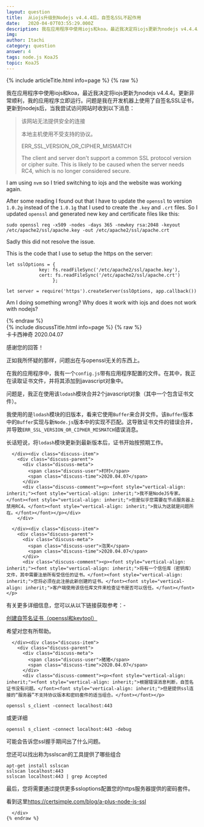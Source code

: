 ```yaml
---
layout: question
title:  从iojs升级到Nodejs v4.4.4后，自签名SSL不起作用
date:   2020-04-07T03:55:29.000Z
description: 我在应用程序中使用iojs和koa，最近我决定将iojs更新为nodejs v4.4.4。更新非常顺利，我的应用程序立即运行。问题是我在开发机器上使用了自...
img: 
author: Itachi
category: question
answer: 4
tags: node.js KoaJS
topic: KoaJS
---
```

<div class="article-root">
  <div class="article">
    {% include articleTitle.html info=page %}
    {% raw %}
    <div class="article-content"><p><font style="vertical-align: inherit;"><font style="vertical-align: inherit;">我在应用程序中使用iojs和koa，最近我决定将iojs更新为nodejs v4.4.4。</font><font style="vertical-align: inherit;">更新非常顺利，我的应用程序立即运行。</font><font style="vertical-align: inherit;">问题是我在开发机器上使用了自签名SSL证书，更新到nodejs后，当我尝试访问网站时收到以下消息：</font></font></p>

<blockquote>
  <p><font style="vertical-align: inherit;"><font style="vertical-align: inherit;">该网站无法提供安全的连接 </font></font></p>
  
  <p><font style="vertical-align: inherit;"><font style="vertical-align: inherit;">本地主机使用不受支持的协议。 </font></font></p>
  
  <p><font style="vertical-align: inherit;"><font style="vertical-align: inherit;">ERR_SSL_VERSION_OR_CIPHER_MISMATCH </font></font></p>
  
  <p>The client and server don't support a common SSL protocol version or
  cipher suite. This is likely to be caused when the server needs RC4,
  which is no longer considered secure.</p>
</blockquote>

<p>I am using <code>nvm</code> so I tried switching to iojs and the website was working again.</p>

<p>After some reading I found out that I have to update the <code>openssl</code> to version <code>1.0.2g</code> instead of the <code>1.0.1g</code> that I used to create the <code>.key</code> and <code>.crt</code> files. So I updated <code>openssl</code> and generated new key and certificate files like this:</p>

<p><code>sudo openssl req -x509 -nodes -days 365 -newkey rsa:2048 -keyout /etc/apache2/ssl/apache.key -out /etc/apache2/ssl/apache.crt</code></p>

<p>Sadly this did not resolve the issue.</p>

<p>This is the code that I use to setup the https on the server:</p>

<pre><code>let sslOptions = {<font></font>
            key: fs.readFileSync('/etc/apache2/ssl/apache.key'),<font></font>
            cert: fs.readFileSync('/etc/apache2/ssl/apache.crt')<font></font>
                 };<font></font>
<font></font>
let server = require('https').createServer(sslOptions, app.callback())<font></font>
</code></pre>

<p>Am I doing something wrong? Why does it work with iojs and does not work with nodejs?</p></div>
    {% endraw %}
  </div>

  <div class="discuss-wrapper">
    {% include discussTitle.html info=page %}
    {% raw %}
    <div class="discuss-item">
        <div class="discuss-parent">
          <div class="discuss-meta">
            <span class="discuss-user">卡卡西神奇</span>
            <span class="discuss-time">2020.04.07</span>
          </div>
          <div class="discuss-comment"><p><font style="vertical-align: inherit;"><font style="vertical-align: inherit;">感谢您的回答！</font></font></p>

<p><font style="vertical-align: inherit;"><font style="vertical-align: inherit;">正如我所怀疑的那样，问题出在与openssl无关的东西上。</font></font></p>

<p><font style="vertical-align: inherit;"><font style="vertical-align: inherit;">在我的应用程序中，我有一个</font></font><code>config.js</code><font style="vertical-align: inherit;"><font style="vertical-align: inherit;">带有应用程序配置</font><font style="vertical-align: inherit;">的</font><font style="vertical-align: inherit;">文件。</font><font style="vertical-align: inherit;">在其中，我正在读取证书文件，并将其添加到javascript对象中。</font></font></p>

<p><font style="vertical-align: inherit;"><font style="vertical-align: inherit;">问题是，我正在使用该</font></font><code>lodash</code><font style="vertical-align: inherit;"><font style="vertical-align: inherit;">模块合并2个javascript对象（其中一个包含证书文件）。</font></font></p>

<p><font style="vertical-align: inherit;"><font style="vertical-align: inherit;">我使用的是</font></font><code>lodash</code><font style="vertical-align: inherit;"><font style="vertical-align: inherit;">模块</font><font style="vertical-align: inherit;">的旧版本，</font><font style="vertical-align: inherit;">看来它使用</font></font><code>Buffer</code><font style="vertical-align: inherit;"><font style="vertical-align: inherit;">来合并文件。</font><font style="vertical-align: inherit;">该</font></font><code>Buffer</code><font style="vertical-align: inherit;"><font style="vertical-align: inherit;">版本中的</font></font><code>Buffer</code><font style="vertical-align: inherit;"><font style="vertical-align: inherit;">实现与新</font></font><code>Node.js</code><font style="vertical-align: inherit;"><font style="vertical-align: inherit;">版本</font><font style="vertical-align: inherit;">中的</font><font style="vertical-align: inherit;">实现</font><font style="vertical-align: inherit;">不匹配</font><font style="vertical-align: inherit;">。</font><font style="vertical-align: inherit;">这导致证书文件的错误合并，并导致</font></font><code>ERR_SSL_VERSION_OR_CIPHER_MISMATCH</code><font style="vertical-align: inherit;"><font style="vertical-align: inherit;">错误消息。</font></font></p>

<p><font style="vertical-align: inherit;"><font style="vertical-align: inherit;">长话短说，将</font></font><code>lodash</code><font style="vertical-align: inherit;"><font style="vertical-align: inherit;">模块</font><font style="vertical-align: inherit;">更新</font><font style="vertical-align: inherit;">到最新版本后，证书开始按预期工作。</font></font></p></div>
        </div>
        
      </div><div class="discuss-item">
        <div class="discuss-parent">
          <div class="discuss-meta">
            <span class="discuss-user">村村</span>
            <span class="discuss-time">2020.04.07</span>
          </div>
          <div class="discuss-comment"><p><font style="vertical-align: inherit;"><font style="vertical-align: inherit;">我不是NodeJS专家。</font><font style="vertical-align: inherit;">但是似乎您需要在节点服务器上禁用RC4。</font><font style="vertical-align: inherit;">我认为这就是问题所在。</font></font></p></div>
        </div>
        
      </div><div class="discuss-item">
        <div class="discuss-parent">
          <div class="discuss-meta">
            <span class="discuss-user">泡芙</span>
            <span class="discuss-time">2020.04.07</span>
          </div>
          <div class="discuss-comment"><p><font style="vertical-align: inherit;"><font style="vertical-align: inherit;">将有一个信任库（密钥库）文件，其中需要注册所有受信任的证书。</font><font style="vertical-align: inherit;">您将必须在此注册此新创建的证书。</font><font style="vertical-align: inherit;">客户端使用该信任库文件来检查证书是否可以信任。</font></font></p>

<p><font style="vertical-align: inherit;"><font style="vertical-align: inherit;">有关更多详细信息，您可以从以下链接获取参考：-</font></font></p>

<p><a href="http://blogs.techcushions.com/2016/12/creating-self-signed-certificates.html" rel="nofollow noreferrer"><font style="vertical-align: inherit;"><font style="vertical-align: inherit;">创建自签名证书（openssl和keytool）</font></font></a></p>

<p><font style="vertical-align: inherit;"><font style="vertical-align: inherit;">希望对您有所帮助。</font></font></p></div>
        </div>
        
      </div><div class="discuss-item">
        <div class="discuss-parent">
          <div class="discuss-meta">
            <span class="discuss-user">猪猪</span>
            <span class="discuss-time">2020.04.07</span>
          </div>
          <div class="discuss-comment"><p><font style="vertical-align: inherit;"><font style="vertical-align: inherit;">根据错误消息判断，自签名证书没有问题。</font><font style="vertical-align: inherit;">但是提供ssl连接的“服务器”不支持协议版本和密码套件的适当组合。</font></font></p>

<pre><code>openssl s_client -connect localhost:443
</code></pre>

<p><font style="vertical-align: inherit;"><font style="vertical-align: inherit;">或更详细 </font></font></p>

<pre><code>openssl s_client -connect localhost:443 -debug
</code></pre>

<p><font style="vertical-align: inherit;"><font style="vertical-align: inherit;">可能会告诉您ssl握手期间出了什么问题。</font></font></p>

<p><font style="vertical-align: inherit;"><font style="vertical-align: inherit;">您还可以找出称为sslscan的工具提供了哪些组合</font></font></p>

<pre><code>apt-get install sslscan<font></font>
sslscan localhost:443<font></font>
sslscan localhost:443 | grep Accepted<font></font>
</code></pre>

<p><font style="vertical-align: inherit;"><font style="vertical-align: inherit;">最后，您将需要通过提供更多ssloptions配置您的https服务器提供的密码套件。</font></font></p>

<p><font style="vertical-align: inherit;"><font style="vertical-align: inherit;">看到这里</font></font><a href="https://certsimple.com/blog/a-plus-node-js-ssl" rel="nofollow"><font style="vertical-align: inherit;"><font style="vertical-align: inherit;">https://certsimple.com/blog/a-plus-node-js-ssl</font></font></a></p></div>
        </div>
        
      </div>
    {% endraw %}
  </div>
<div>

